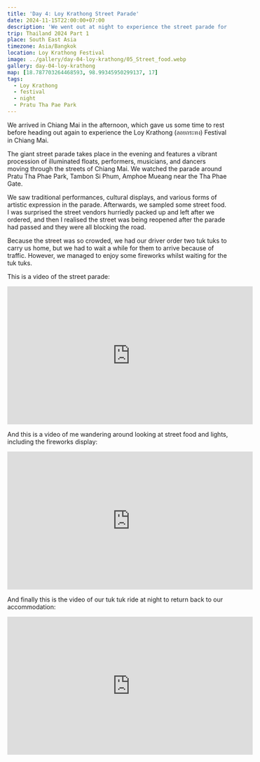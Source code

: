 ```yaml
---
title: 'Day 4: Loy Krathong Street Parade'
date: 2024-11-15T22:00:00+07:00
description: 'We went out at night to experience the street parade for the Loy Krathong festival in Chiang Mai.'
trip: Thailand 2024 Part 1
place: South East Asia
timezone: Asia/Bangkok
location: Loy Krathong Festival
image: ../gallery/day-04-loy-krathong/05_Street_food.webp
gallery: day-04-loy-krathong
map: [18.787703264468593, 98.99345950299137, 17]
tags:
  - Loy Krathong
  - festival
  - night
  - Pratu Tha Pae Park
---
```


We arrived in Chiang Mai in the afternoon, which gave us some time to rest before heading out again to experience the Loy Krathong (ลอยกระทง) Festival in Chiang Mai.

The giant street parade takes place in the evening and features a vibrant procession of illuminated floats, performers, musicians, and dancers moving through the streets of Chiang Mai. We watched the parade around Pratu Tha Phae Park, Tambon Si Phum, Amphoe Mueang near the Tha Phae Gate.

We saw traditional performances, cultural displays, and various forms of artistic expression in the parade. Afterwards, we sampled some street food. I was surprised the street vendors hurriedly packed up and left after we ordered, and then I realised the street was being reopened after the parade had passed and they were all blocking the road.

Because the street was so crowded, we had our driver order two tuk tuks to carry us home, but we had to wait a while for them to arrive because of traffic. However, we managed to enjoy some fireworks whilst waiting for the tuk tuks.

This is a video of the street parade:

<iframe width="560" height="315" src="https://www.youtube.com/embed/fQb67RNfe68?si=Yjyy8yOKC-mohIM-" title="YouTube video player" frameborder="0" allow="accelerometer; autoplay; clipboard-write; encrypted-media; gyroscope; picture-in-picture; web-share" referrerpolicy="strict-origin-when-cross-origin" allowfullscreen></iframe>

And this is a video of me wandering around looking at street food and lights, including the fireworks display:

<iframe width="560" height="315" src="https://www.youtube.com/embed/D93iZbzA0lw?si=QhSdxuJsDQ7iIQvj" title="YouTube video player" frameborder="0" allow="accelerometer; autoplay; clipboard-write; encrypted-media; gyroscope; picture-in-picture; web-share" referrerpolicy="strict-origin-when-cross-origin" allowfullscreen></iframe>

And finally this is the video of our tuk tuk ride at night to return back to our accommodation:

<iframe width="560" height="315" src="https://www.youtube.com/embed/v5r09TwND3M?si=m8DbCuyhzyZU0W7j" title="YouTube video player" frameborder="0" allow="accelerometer; autoplay; clipboard-write; encrypted-media; gyroscope; picture-in-picture; web-share" referrerpolicy="strict-origin-when-cross-origin" allowfullscreen></iframe>
